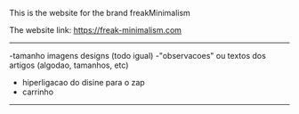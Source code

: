 This is the website for the brand freakMinimalism

The website link: https://freak-minimalism.com


------------------------------------------

-tamanho imagens designs (todo igual)
-"observacoes" ou textos dos artigos (algodao, tamanhos, etc)

- hiperligacao do disine para o zap
- carrinho


--------------



